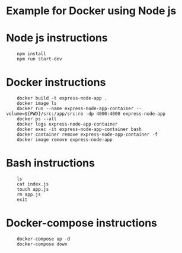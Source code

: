 # Example for Docker using Node js

# Node js instructions
        npm install
        npm run start-dev

# Docker instructions
        docker build -t express-node-app .
        docker image ls
        docker run --name express-node-app-container --volume=${PWD}/src:/app/src:ro -dp 4000:4000 express-node-app
        docker ps --all
        docker logs express-node-app-container
        docker exec -it express-node-app-container bash
        docker container remove express-node-app-container -f
        docker image remove express-node-app

# Bash instructions
        ls
        cat index.js 
        touch app.js
        rm app.js
        exit

# Docker-compose instructions
        docker-compose up -d
        docker-compose down

